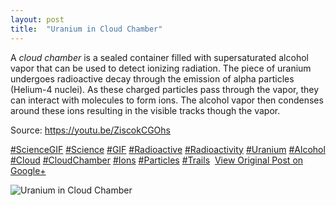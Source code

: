 ```yaml
---
layout: post
title:  "Uranium in Cloud Chamber"
---
```


A _cloud chamber_ is a sealed container filled with supersaturated alcohol vapor that can be used to detect ionizing radiation. The piece of uranium undergoes radioactive decay through the emission of alpha particles (Helium-4 nuclei). As these charged particles pass through the vapor, they can interact with molecules to form ions. The alcohol vapor then condenses around these ions resulting in the visible tracks though the vapor.  
  
Source: <https://youtu.be/ZiscokCGOhs>  
  
[#ScienceGIF](https://plus.google.com/s/%23ScienceGIF/posts) [#Science](https://plus.google.com/s/%23Science/posts) [#GIF](https://plus.google.com/s/%23GIF/posts) [#Radioactive](https://plus.google.com/s/%23Radioactive/posts) [#Radioactivity](https://plus.google.com/s/%23Radioactivity/posts) [#Uranium](https://plus.google.com/s/%23Uranium/posts) [#Alcohol](https://plus.google.com/s/%23Alcohol/posts) [#Cloud](https://plus.google.com/s/%23Cloud/posts) [#CloudChamber](https://plus.google.com/s/%23CloudChamber/posts) [#Ions](https://plus.google.com/s/%23Ions/posts) [#Particles](https://plus.google.com/s/%23Particles/posts) [#Trails](https://plus.google.com/s/%23Trails/posts) ﻿
[View Original Post on Google+](https://plus.google.com/+ColinSullender/posts/ZdVgVydSDEn)

![Uranium in Cloud Chamber](/assets/img/2015-10-22-Uranium-in-Cloud-Chamber.gif)
